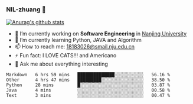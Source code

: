 ### NIL-zhuang 👋

<!--
**NIL-zhuang/NIL-zhuang** is a ✨ _special_ ✨ repository because its `README.md` (this file) appears on your GitHub profile.

Here are some ideas to get you started:

- 🔭 I’m currently working on ...
- 🌱 I’m currently learning ...
- 👯 I’m looking to collaborate on ...
- 🤔 I’m looking for help with ...
- 💬 Ask me about ...
- 📫 How to reach me: ...
- 😄 Pronouns: ...
- ⚡ Fun fact: ...
-->

[![Anurag's github stats](https://github-readme-stats.vercel.app/api?username=NIL-zhuang)](https://github.com/anuraghazra/github-readme-stats)

- 🔭 I’m currently working on **Software Engineering** in [Nanjing University](https://www.nju.edu.cn/)
- 🌱 I’m currently learning Python, JAVA and Algorithm
- 📫 How to reach me: 18183026@smail.nju.edu.cn
- ⚡ Fun fact: I LOVE CATS!!! and Americano
- 💬 Ask me about everything interesting

<!--START_SECTION:waka-->
```text
Markdown   6 hrs 59 mins   ██████████████░░░░░░░░░░░   56.16 % 
Other      4 hrs 47 mins   █████████░░░░░░░░░░░░░░░░   38.50 % 
Python     28 mins         █░░░░░░░░░░░░░░░░░░░░░░░░   03.87 % 
Java       4 mins          ░░░░░░░░░░░░░░░░░░░░░░░░░   00.58 % 
Text       3 mins          ░░░░░░░░░░░░░░░░░░░░░░░░░   00.47 %
```
<!--END_SECTION:waka-->